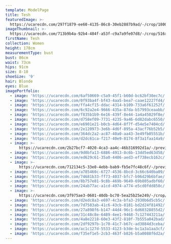 ```yaml
---
template: ModelPage
title: Tesh
featuredImage: >-
  https://ucarecdn.com/297f1879-ee60-4135-86c8-30eb2887b9ad/-/crop/1800x1049/0,0/-/preview/
imageThumbnail: >-
  https://ucarecdn.com/713b9b4a-92b4-484f-a53f-c9a7a9fe07d8/-/crop/516x699/252,218/-/preview/
firstName: Tesh
collection: Women
height: 178cm
measurementType: bust
bust: 86cm
waist: 73cm
hips: 91cm
size: 8-10
shoeSize: '9'
hair: Blonde
eyes: Blue
imagePortfolio:
  - image: 'https://ucarecdn.com/6af50669-c5a9-45f1-b60d-bc62bf30ec7c/'
  - image: 'https://ucarecdn.com/0f93ba4f-bf43-4aa5-bea7-caae12227fd4/'
  - image: 'https://ucarecdn.com/ffa4cf15-ddac-4314-b109-733a6f61252f/'
  - image: 'https://ucarecdn.com/6c92a2e4-9666-435a-87da-b57993ceaabb/'
  - image: 'https://ucarecdn.com/f835b1b9-6e16-439f-8e44-1a4a45029f8e/'
  - image: 'https://ucarecdn.com/d758ef09-7731-4235-9a46-6d82dabc6550/'
  - image: 'https://ucarecdn.com/e6901e21-b0cb-4d64-8f7f-d54e5e7404cd/'
  - image: 'https://ucarecdn.com/2e120973-3e6b-4d6f-895a-43acf76b52b5/'
  - image: 'https://ucarecdn.com/364dc2a2-ac87-40a0-aa43-3e49fb05551b/'
  - image: 'https://ucarecdn.com/d2dc61ca-f217-40e9-8174-8f3a1faa14a9/'
  - image: >-
      https://ucarecdn.com/2b27bcf7-4020-4ca3-aa4c-46b316992d1a/-/preview/-/rotate/270/
  - image: 'https://ucarecdn.com/9d0bfa13-6886-4913-8c6b-13dd5ed63d58/'
  - image: 'https://ucarecdn.com/ed629c61-35a0-4486-aed3-ef738ecb162c/'
  - image: >-
      https://ucarecdn.com/712134c5-33e0-4ebb-bab9-fb5e7fc48c6f/-/preview/-/rotate/270/
  - image: 'https://ucarecdn.com/a785460c-6727-4536-8bcd-3c66c640ba09/'
  - image: 'https://ucarecdn.com/74681b33-ff73-4037-bfc7-b96d29b6bfae/'
  - image: 'https://ucarecdn.com/8b757e81-9c8b-469b-9649-69b805adbf60/'
  - image: 'https://ucarecdn.com/24ab77ac-a1cd-4974-a774-e5cd0fdd850c/'
  - image: >-
      https://ucarecdn.com/3f975ae3-0601-40db-bc70-5ea25b25e249/-/crop/2148x1067/301,282/-/preview/-/rotate/270/
  - image: 'https://ucarecdn.com/d2edc8a3-e697-4c3a-bfa3-2930b6d5cb5c/'
  - image: 'https://ucarecdn.com/7d7583ab-41c6-43cb-8181-bd2d24f81492/'
  - image: 'https://ucarecdn.com/27a898f6-b147-44d4-96c1-6d60328855d2/'
  - image: 'https://ucarecdn.com/31c48c8e-6489-4ee1-9468-7c127443211a/'
  - image: 'https://ucarecdn.com/4a8e2218-60e3-43f2-810f-7b555a042bad/'
  - image: 'https://ucarecdn.com/2df9297b-1c70-41c7-b67c-ad3884d3ceba/'
  - image: 'https://ucarecdn.com/ac1c127d-5533-4123-b3de-bc1a3a1aa3cf/'
  - image: 'https://ucarecdn.com/f35ef1e5-2cb3-463f-b826-b5a0088f6d2a/'
---
```


